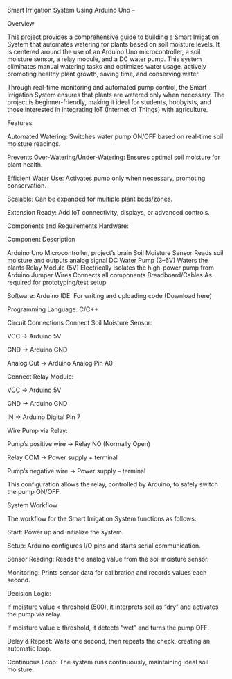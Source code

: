 Smart Irrigation System Using Arduino Uno –

Overview

This project provides a comprehensive guide to building a Smart Irrigation System that automates watering for plants based on soil moisture levels. It is centered around the use of an Arduino Uno microcontroller, a soil moisture sensor, a relay module, and a DC water pump. This system eliminates manual watering tasks and optimizes water usage, actively promoting healthy plant growth, saving time, and conserving water.

Through real-time monitoring and automated pump control, the Smart Irrigation System ensures that plants are watered only when necessary. The project is beginner-friendly, making it ideal for students, hobbyists, and those interested in integrating IoT (Internet of Things) with agriculture.





Features

Automated Watering: Switches water pump ON/OFF based on real-time soil moisture readings.

Prevents Over-Watering/Under-Watering: Ensures optimal soil moisture for plant health.

Efficient Water Use: Activates pump only when necessary, promoting conservation.

Scalable: Can be expanded for multiple plant beds/zones.

Extension Ready: Add IoT connectivity, displays, or advanced controls.





Components and Requirements
Hardware:


Component	Description

Arduino Uno	Microcontroller, project’s brain
Soil Moisture Sensor	Reads soil moisture and outputs analog signal
DC Water Pump (3–6V)	Waters the plants
Relay Module (5V)	Electrically isolates the high-power pump from Arduino
Jumper Wires	Connects all components
Breadboard/Cables	As required for prototyping/test setup


Software:
Arduino IDE: For writing and uploading code (Download here)

Programming Language: C/C++


Circuit Connections
Connect Soil Moisture Sensor:

VCC → Arduino 5V

GND → Arduino GND

Analog Out → Arduino Analog Pin A0



Connect Relay Module:

VCC → Arduino 5V

GND → Arduino GND

IN → Arduino Digital Pin 7



Wire Pump via Relay:

Pump’s positive wire → Relay NO (Normally Open)

Relay COM → Power supply + terminal

Pump’s negative wire → Power supply – terminal

This configuration allows the relay, controlled by Arduino, to safely switch the pump ON/OFF.


System Workflow


The workflow for the Smart Irrigation System functions as follows:



Start: Power up and initialize the system.

Setup: Arduino configures I/O pins and starts serial communication.

Sensor Reading: Reads the analog value from the soil moisture sensor.

Monitoring: Prints sensor data for calibration and records values each second.




Decision Logic:

If moisture value < threshold (500), it interprets soil as “dry” and activates the pump via relay.

If moisture value ≥ threshold, it detects “wet” and turns the pump OFF.

Delay & Repeat: Waits one second, then repeats the check, creating an automatic loop.

Continuous Loop: The system runs continuously, maintaining ideal soil moisture.

